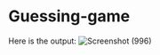 # Guessing-game

Here is the output: ![Screenshot (996)](https://user-images.githubusercontent.com/76639713/135149962-f202584b-8133-45f0-b544-2d0f73623bc4.png)
